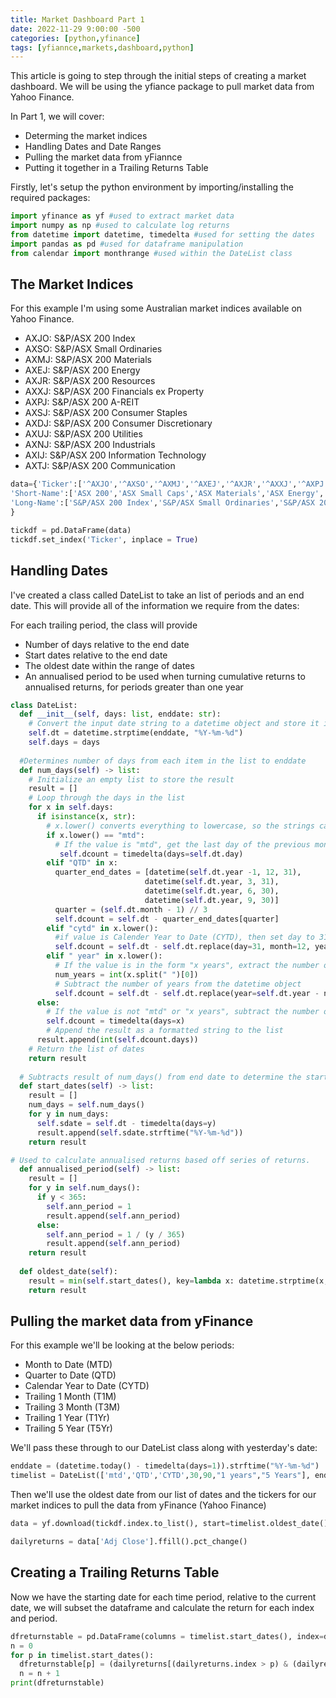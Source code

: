 ```yaml
---
title: Market Dashboard Part 1
date: 2022-11-29 9:00:00 -500
categories: [python,yfinance]
tags: [yfiannce,markets,dashboard,python]
---
```


This article is going to step through the initial steps of creating a market dashboard. We will be using the yfiance package to pull market data from Yahoo Finance.

In Part 1, we will cover:
- Determing the market indices
- Handling Dates and Date Ranges
- Pulling the market data from yFiannce
- Putting it together in a Trailing Returns Table

Firstly, let's setup the python environment by importing/installing the required packages:

 ```python
import yfinance as yf #used to extract market data
import numpy as np #used to calculate log returns
from datetime import datetime, timedelta #used for setting the dates 
import pandas as pd #used for dataframe manipulation
from calendar import monthrange #used within the DateList class
```

## The Market Indices

For this example I'm using some Australian market indices available on Yahoo Finance.

- AXJO: S&P/ASX 200 Index
- AXSO: S&P/ASX Small Ordinaries
- AXMJ: S&P/ASX 200 Materials
- AXEJ: S&P/ASX 200 Energy
- AXJR: S&P/ASX 200 Resources
- AXXJ: S&P/ASX 200 Financials ex Property
- AXPJ: S&P/ASX 200 A-REIT
- AXSJ: S&P/ASX 200 Consumer Staples
- AXDJ: S&P/ASX 200 Consumer Discretionary
- AXUJ: S&P/ASX 200 Utilities
- AXNJ: S&P/ASX 200 Industrials
- AXIJ: S&P/ASX 200 Information Technology
- AXTJ: S&P/ASX 200 Communication


```python 
data={'Ticker':['^AXJO','^AXSO','^AXMJ','^AXEJ','^AXJR','^AXXJ','^AXPJ','^AXSJ','^AXDJ','^AXUJ','^AXNJ','^AXIJ','^AXTJ'],
'Short-Name':['ASX 200','ASX Small Caps','ASX Materials','ASX Energy','ASX Resources','ASX Financials','ASX REITs','ASX Cons Staples','ASX Cons Disc','ASX Utilities','ASX Ind','ASX IT','ASX Comms'],
'Long-Name':['S&P/ASX 200 Index','S&P/ASX Small Ordinaries','S&P/ASX 200 Materials','S&P/ASX 200 Energy','S&P/ASX 200 Resources','S&P/ASX 200 Financials ex Property','S&P/ASX 200 A-REIT','S&P/ASX 200 Consumer Staples','S&P/ASX 200 Consumer Discretionary','S&P/ASX 200 Utilities','S&P/ASX 200 Industrials','S&P/ASX 200 Information Technology','S&P/ASX 200 Communication']
}

tickdf = pd.DataFrame(data)
tickdf.set_index('Ticker', inplace = True)
```

## Handling Dates
 I've created a class called DateList to take an list of periods and an end date. This will provide all of the information we require from the dates:

For each trailing period, the class will provide
- Number of days relative to the end date 
- Start dates relative to the end date
- The oldest date within the range of dates
- An annualised period to be used when turning cumulative returns to annualised returns, for periods greater than one year


```python
class DateList:
  def __init__(self, days: list, enddate: str):
    # Convert the input date string to a datetime object and store it in an instance variable
    self.dt = datetime.strptime(enddate, "%Y-%m-%d")
    self.days = days
  
  #Determines number of days from each item in the list to enddate
  def num_days(self) -> list:
    # Initialize an empty list to store the result
    result = []
    # Loop through the days in the list
    for x in self.days:
      if isinstance(x, str):
        # x.lower() converts everything to lowercase, so the strings can be upper or lower
        if x.lower() == "mtd":
          # If the value is "mtd", get the last day of the previous month
           self.dcount = timedelta(days=self.dt.day)
        elif "QTD" in x:
          quarter_end_dates = [datetime(self.dt.year -1, 12, 31),
                              datetime(self.dt.year, 3, 31),
                              datetime(self.dt.year, 6, 30),
                              datetime(self.dt.year, 9, 30)]
          quarter = (self.dt.month - 1) // 3
          self.dcount = self.dt - quarter_end_dates[quarter]
        elif "cytd" in x.lower():
          #if value is Calender Year to Date (CYTD), then set day to 31 and month to 12 and subtract one year
          self.dcount = self.dt - self.dt.replace(day=31, month=12, year= self.dt.year -1)
        elif " year" in x.lower():
          # If the value is in the form "x years", extract the number of years and convert it to an integer
          num_years = int(x.split(" ")[0])
          # Subtract the number of years from the datetime object
          self.dcount = self.dt - self.dt.replace(year=self.dt.year - num_years)
      else:
        # If the value is not "mtd" or "x years", subtract the number of days from the datetime object
        self.dcount = timedelta(days=x)
        # Append the result as a formatted string to the list
      result.append(int(self.dcount.days))
    # Return the list of dates
    return result
  
  # Subtracts result of num_days() from end date to determine the start date for each item in the list
  def start_dates(self) -> list:
    result = []
    num_days = self.num_days()
    for y in num_days:
      self.sdate = self.dt - timedelta(days=y)
      result.append(self.sdate.strftime("%Y-%m-%d"))
    return result 

# Used to calculate annualised returns based off series of returns. 
  def annualised_period(self) -> list:
    result = []
    for y in self.num_days():
      if y < 365:
        self.ann_period = 1
        result.append(self.ann_period)
      else:
        self.ann_period = 1 / (y / 365)
        result.append(self.ann_period)
    return result 
  
  def oldest_date(self): 
    result = min(self.start_dates(), key=lambda x: datetime.strptime(x, '%Y-%m-%d').date())
    return result
```

## Pulling the market data from yFinance
For this example we'll be looking at the below periods:

- Month to Date (MTD)
- Quarter to Date (QTD)
- Calendar Year to Date (CYTD)
- Trailing 1 Month (T1M)
- Trailing 3 Month (T3M)
- Trailing 1 Year (T1Yr)
- Trailing 5 Year (T5Yr)

We'll pass these through to our DateList class along with yesterday's date:

```python
enddate = (datetime.today() - timedelta(days=1)).strftime("%Y-%m-%d")
timelist = DateList(['mtd','QTD','CYTD',30,90,"1 years","5 Years"], enddate)
```

Then we'll use the oldest date from our list of dates and the tickers for our market indices to pull the data from yFinance (Yahoo Finance) 

```python
data = yf.download(tickdf.index.to_list(), start=timelist.oldest_date(), end=enddate, group_by="column")

dailyreturns = data['Adj Close'].ffill().pct_change()
```

## Creating a Trailing Returns Table
Now we have the starting date for each time period, relative to the current date, we will subset the dataframe and calculate the return for each index and period.

```python
dfreturnstable = pd.DataFrame(columns = timelist.start_dates(), index=dailyreturns.columns)
n = 0
for p in timelist.start_dates():
  dfreturnstable[p] = (dailyreturns[(dailyreturns.index > p) & (dailyreturns.index <= today)].add(1).prod() ** timelist.annualised_period()[n]) - 1 
  n = n + 1
print(dfreturnstable)
```